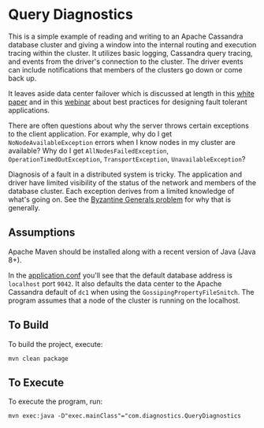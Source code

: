 # Query Diagnostics
This is a simple example of reading and writing to an Apache Cassandra database
cluster and giving a window into the internal routing and execution tracing within
the cluster. It utilizes basic logging, Cassandra query tracing, and events from
the driver's connection to the cluster. The driver events can include
notifications that members of the clusters go down or come back up.

It leaves aside data center failover which is discussed at length in this
[white paper](https://www.datastax.com/resources/whitepaper/designing-fault-tolerant-applications-datastax-and-apache-cassandratm)
and in this [webinar](https://www.datastax.com/resources/webinar/designing-fault-tolerant-applications-datastax-enterprise-and-apache-cassandra)
about best practices for designing fault tolerant applications.

There are often questions about why the server throws certain exceptions to the
client application. For example, why do I get `NoNodeAvailableException` errors when
I know nodes in my cluster are available? Why do I get `AllNodesFailedException`, 
`OperationTimedOutException`, `TransportException`, `UnavailableException`?

Diagnosis of a fault in a distributed system is tricky. The application and driver
have limited visibility of the status of the network and members of the database
cluster. Each exception derives from a limited knowledge of what's going on. 
See the [Byzantine Generals problem](https://en.wikipedia.org/wiki/Byzantine_fault) 
for why that is generally.

## Assumptions
Apache Maven should be installed along with a recent version of Java (Java 8+).

In the [application.conf](src/main/resources/application.conf) you'll see that the
default database address is `localhost` port `9042`.  It also defaults the data center
to the Apache Cassandra default of `dc1` when using the `GossipingPropertyFileSnitch`.
The program assumes that a node of the cluster is running on the localhost.

## To Build
To build the project, execute:

`mvn clean package`

## To Execute
To execute the program, run:

`mvn exec:java -D"exec.mainClass"="com.diagnostics.QueryDiagnostics`
